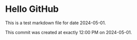 # Hello GitHub
This is a test markdown file for date 2024-05-01.

This commit was created at exactly 12:00 PM on 2024-05-01.
